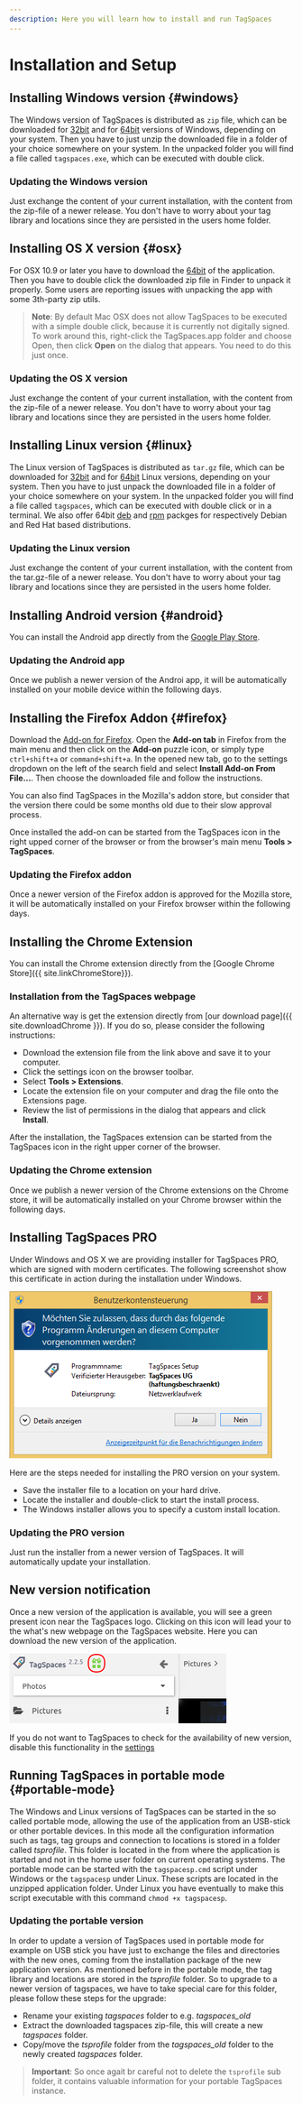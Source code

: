 ```yaml
---
description: Here you will learn how to install and run TagSpaces
---
```


# Installation and Setup

## Installing Windows version {#windows}
The Windows version of TagSpaces is distributed as `zip` file, which can be downloaded for [32bit](https://www.tagspaces.org/downloads/tagspaces-win32.zip) and for [64bit](https://www.tagspaces.org/downloads/tagspaces-win64.zip) versions of Windows, depending on your system. Then you have to just unzip the downloaded file in a folder of your choice somewhere on your system. In the unpacked folder you will find a file called `tagspaces.exe`, which can be executed with double click.

### Updating the Windows version
Just exchange the content of your current installation, with the content from the zip-file of a newer release. You don't have to worry about your tag library and locations since they are persisted in the users home folder.

## Installing OS X version {#osx}
For OSX 10.9 or later you have to download the [64bit](https://www.tagspaces.org/downloads/tagspaces-osx64.zip) of the application. Then you have to double click the downloaded zip file in Finder to unpack it properly. Some users are reporting issues with unpacking the app with some 3th-party zip utils.

> **Note**: By default Mac OSX does not allow TagSpaces to be executed with a simple double click, because it is currently not digitally signed. To work around this, right-click the TagSpaces.app folder and choose Open, then click **Open** on the dialog that appears. You need to do this just once.

### Updating the OS X version
Just exchange the content of your current installation, with the content from the zip-file of a newer release. You don't have to worry about your tag library and locations since they are persisted in the users home folder.

## Installing Linux version {#linux}
The Linux version of TagSpaces is distributed as `tar.gz` file, which can be downloaded for [32bit](https://www.tagspaces.org/downloads/tagspaces-linux32.tar.gz) and for [64bit](https://www.tagspaces.org/downloads/tagspaces-linux64.tar.gz) Linux versions, depending on your system. Then you have to just unpack the downloaded file in a folder of your choice somewhere on your system. In the unpacked folder you will find a file called `tagspaces`, which can be executed with double click or in a terminal. We also offer 64bit [deb](https://www.tagspaces.org/downloads/tagspaces-amd64.deb) and [rpm](https://www.tagspaces.org/downloads/tagspaces-amd64.rpm) packges for respectively Debian and Red Hat based distributions.

### Updating the Linux version
Just exchange the content of your current installation, with the content from the tar.gz-file of a newer release. You don't have to worry about your tag library and locations since they are persisted in the users home folder.

## Installing Android version {#android}
You can install the Android app directly from the [Google Play Store](https://play.google.com/store/apps/details?id=org.tagspaces.androidle).

### Updating the Android app
Once we publish a newer version of the Androi app, it will be automatically installed on your mobile device within the following days.

## Installing the Firefox Addon {#firefox}
Download the [Add-on for Firefox](https://addons.mozilla.org/en-us/firefox/addon/tagspaces/). Open the **Add-on tab** in Firefox from the main menu and then click on the **Add-on** puzzle icon, or simply type `ctrl+shift+a` or `command+shift+a`. In the opened new tab, go to the settings dropdown on the left of the search field and select **Install Add-on From File...**. Then choose the downloaded file and follow the instructions.

You can also find TagSpaces in the Mozilla's addon store, but consider that the version there could be some months old due to their slow approval process.

Once installed the add-on can be started from the TagSpaces icon in the right upped corner of the browser or from the  browser's main menu **Tools > TagSpaces**.

### Updating the Firefox addon
Once a newer version of the Firefox addon is approved for the Mozilla store, it will be automatically installed on your Firefox browser within the following days.

## Installing the Chrome Extension
You can install the Chrome extension directly from the [Google Chrome Store]({{ site.linkChromeStore}}).

### Installation from the TagSpaces webpage
An alternative way is get the extension directly from [our download page]({{ site.downloadChrome }}). If you do so, please consider the following instructions:

* Download the extension file from the link above and save it to your computer.
* Click the settings icon on the browser toolbar.
* Select **Tools &gt; Extensions**.
* Locate the extension file on your computer and drag the file onto the Extensions page.
* Review the list of permissions in the dialog that appears and click **Install**.

After the installation, the TagSpaces extension can be started from the TagSpaces icon in the right upper corner of the browser.

### Updating the Chrome extension
Once we publish a newer version of the Chrome extensions on the Chrome store, it will be automatically installed on your Chrome browser within the following days.

## Installing TagSpaces PRO <i class="profeature"></i>
Under Windows and OS X we are providing installer for TagSpaces PRO, which are signed with modern certificates. The following screenshot show this certificate in action during the installation under Windows.

![Screenshot showing signed installer under Windows](/media/signed-windows-installer.png)

Here are the steps needed for installing the PRO version on your system.

* Save the installer file to a location on your hard drive.
* Locate the installer and double-click to start the install process.
* The Windows installer allows you to specify a custom install location.

### Updating the PRO version
Just run the installer from a newer version of TagSpaces. It will automatically update your installation.

## New version notification
Once a new version of the application is available, you will see a green present icon near the TagSpaces logo. Clicking on this icon will lead your to the what's new webpage on the TagSpaces website. Here you can download the new version of the application.

![New version notification](/media/new-version-available.png)

If you do not want to TagSpaces to check for the availability of new version, disable this functionality in the [settings](userinterface.html/#settings)

## Running TagSpaces in portable mode {#portable-mode}
The Windows and Linux versions of TagSpaces can be started in the so called portable mode, allowing the use of the application from an USB-stick or other portable devices. In this mode all the configuration information such as tags, tag groups and connection to locations is stored in a folder called *tsprofile*. This folder is located in the from where the application is started and not in the home user folder on current operating systems. The portable mode can be started with the `tagspacesp.cmd` script under Windows or the `tagspacesp` under Linux. These scripts are located in the unzipped application folder. Under Linux you have eventually to make this script executable with this command `chmod +x tagspacesp`.

### Updating the portable version
In order to update a version of TagSpaces used in portable mode for example on USB stick you have just to exchange the files and directories with the new ones, coming from the installation package of the new application version. As mentioned before in the portable mode, the tag library and locations are stored in the *tsprofile* folder. So to upgrade to a newer version of tagspaces, we have to take special care for this folder, please follow these steps for the upgrade:
 * Rename your existing *tagspaces* folder to e.g. *tagspaces_old*
 * Extract the downloaded tagspaces zip-file, this will create a new *tagspaces* folder.
 * Copy/move the *tsprofile* folder from the *tagspaces_old* folder to the newly created *tagspaces* folder.

> **Important**: So once agait br careful not to delete the `tsprofile` sub folder, it contains valuable information for your portable TagSpaces instance.
